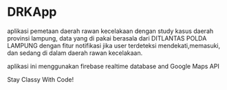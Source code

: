 # DRKApp
aplikasi pemetaan daerah rawan kecelakaan dengan study kasus daerah provinsi lampung, data yang di pakai berasala dari DITLANTAS POLDA LAMPUNG dengan fitur notifikasi jika user terdeteksi mendekati,memasuki, dan sedang di dalam daerah rawan kecelakaan.

aplikasi ini menggunakan firebase realtime database and Google Maps API

Stay Classy With Code!

